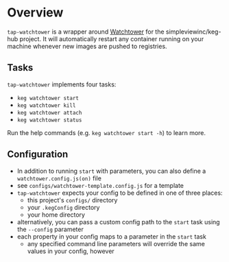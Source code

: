 # Overview

`tap-watchtower` is a wrapper around [Watchtower](https://containrrr.dev/watchtower/introduction/) for the simpleviewinc/keg-hub project.
It will automatically restart any container running on your machine whenever new images are pushed to registries.

## Tasks

`tap-watchtower` implements four tasks:

* `keg watchtower start`
* `keg watchtower kill`
* `keg watchtower attach`
* `keg watchtower status`

Run the help commands (e.g. `keg watchtower start -h`) to learn more.

## Configuration

* In addition to running `start` with parameters, you can also define a `watchtower.config.js(on)` file 
* see `configs/watchtower-template.config.js` for a template
* `tap-watchtower` expects your config to be defined in one of three places:
  * this project's `configs/` directory
  * your `.kegConfig` directory
  * your home directory
* alternatively, you can pass a custom config path to the `start` task using the `--config` parameter
* each property in your config maps to a parameter in the `start` task
  * any specified command line parameters will override the same values in your config, however

